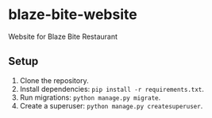 # blaze-bite-website
Website for Blaze Bite Restaurant

## Setup

1. Clone the repository.
2. Install dependencies: `pip install -r requirements.txt`.
3. Run migrations: `python manage.py migrate`.
4. Create a superuser: `python manage.py createsuperuser`.
